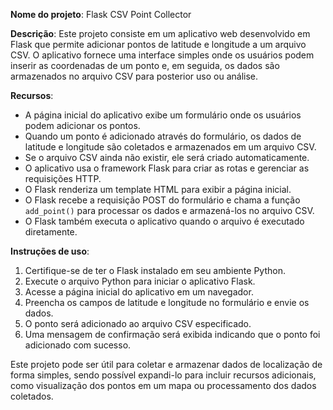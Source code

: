 **Nome do projeto**: Flask CSV Point Collector

**Descrição**: Este projeto consiste em um aplicativo web desenvolvido em Flask que permite adicionar pontos de latitude e longitude a um arquivo CSV. O aplicativo fornece uma interface simples onde os usuários podem inserir as coordenadas de um ponto e, em seguida, os dados são armazenados no arquivo CSV para posterior uso ou análise.

**Recursos**:
- A página inicial do aplicativo exibe um formulário onde os usuários podem adicionar os pontos.
- Quando um ponto é adicionado através do formulário, os dados de latitude e longitude são coletados e armazenados em um arquivo CSV.
- Se o arquivo CSV ainda não existir, ele será criado automaticamente.
- O aplicativo usa o framework Flask para criar as rotas e gerenciar as requisições HTTP.
- O Flask renderiza um template HTML para exibir a página inicial.
- O Flask recebe a requisição POST do formulário e chama a função `add_point()` para processar os dados e armazená-los no arquivo CSV.
- O Flask também executa o aplicativo quando o arquivo é executado diretamente.

**Instruções de uso**:
1. Certifique-se de ter o Flask instalado em seu ambiente Python.
2. Execute o arquivo Python para iniciar o aplicativo Flask.
3. Acesse a página inicial do aplicativo em um navegador.
4. Preencha os campos de latitude e longitude no formulário e envie os dados.
5. O ponto será adicionado ao arquivo CSV especificado.
6. Uma mensagem de confirmação será exibida indicando que o ponto foi adicionado com sucesso.

Este projeto pode ser útil para coletar e armazenar dados de localização de forma simples, sendo possível expandi-lo para incluir recursos adicionais, como visualização dos pontos em um mapa ou processamento dos dados coletados.
